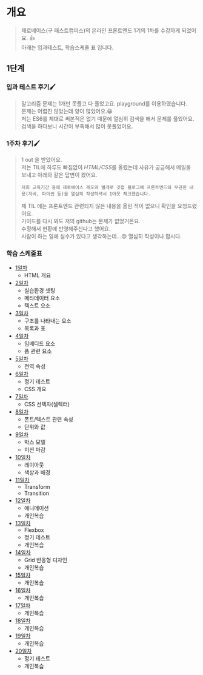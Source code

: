 # 개요
> 제로베이스(구 패스트캠퍼스)의 온라인 프론트엔드 1기의 1차를 수강하게 되었어요. 👍  
> 아래는 입과테스트, 학습스케줄 표 입니다.
## 1단계
### 입과 테스트 후기🖌
> 알고리즘 문제는 1개만 못풀고 다 풀었고요. playground를 이용하였습니다.  
> 문제는 어렵진 않았는데 양이 많았어요.😀  
> 저는 ES6를 제대로 써본적은 없기 때문에 열심히 검색을 해서 문제를 풀었어요.  
> 검색을 하다보니 시간이 부족해서 많이 못풀었어요.
### 1주차 후기🖌
> 1 out 을 받았어요.  
> 저는 TIL에 하루도 빠짐없이 *HTML/CSS*를 올렸는데 사유가 궁금해서 메일을 보내고 아래와 같은 답변이 왔어요.
> ```
> 저희 교육기간 중에 제로베이스 레포와 별개로 깃헙 블로그에 프론트엔드와 무관한 내용(자바, 파이썬 등)을 열심히 작성하셔서 1아웃 체크했습니다.
> ```
> 제 TIL 에는 프론트엔드 관련되지 않은 내용을 올린 적이 없으니 확인을 요청드렸어요.  
> 가이드를 다시 봐도 저의 github는 문제가 없었거든요.  
> 수정해서 현황에 반영해주신다고 했어요.  
> 사람이 하는 일에 실수가 있다고 생각하는데...😒  열심히 작성이나 합시다.
### 학습 스케줄표
- [1일차](https://github.com/cri-kim/zero-base/blob/main/til/day01.md)
  - HTML 개요
- [2일차](https://github.com/cri-kim/zero-base/blob/main/til/day02.md)
  - 실습환경 셋팅
  - 메타데이터 요소
  - 텍스트 요소
- [3일차](https://github.com/cri-kim/zero-base/blob/main/til/day03.md)
  - 구조를 나타내는 요소
  - 목록과 표
- [4일차](https://github.com/cri-kim/zero-base/blob/main/til/day04.md)
  - 임베디드 요소
  - 폼 관련 요소
- [5일차](https://github.com/cri-kim/zero-base/blob/main/til/day05.md)
  - 전역 속성
- [6일차](https://github.com/cri-kim/zero-base/blob/main/til/day06.md)
  - 정기 테스트
  - CSS 개요
- [7일차](https://github.com/cri-kim/zero-base/blob/main/til/day07.md)
  - CSS 선택자(셀렉터)
- [8일차](https://github.com/cri-kim/zero-base/blob/main/til/day08.md)
  - 폰트/텍스트 관련 속성
  - 단위와 값
- [9일차](https://github.com/cri-kim/zero-base/blob/main/til/day09.md)
  - 박스 모델
  - 미션 마감
- [10일차](https://github.com/cri-kim/zero-base/blob/main/til/day10.md)
  - 레이아웃
  - 색상과 배경
- [11일차](https://github.com/cri-kim/zero-base/blob/main/til/day11.md)
  - Transform
  - Transition 
- [12일차](https://github.com/cri-kim/zero-base/blob/main/til/day12.md)
  - 애니메이션
  - 개인복습
- [13일차](https://github.com/cri-kim/zero-base/blob/main/til/day13.md)
  - Flexbox
  - 정기 테스트
  - 개인복습
- [14일차](https://github.com/cri-kim/zero-base/blob/main/til/day14.md)
  - Grid 반응형 디자인
  - 개인복습
- [15일차](https://github.com/cri-kim/zero-base/blob/main/til/day15.md)
  - 개인복습
- [16일차](https://github.com/cri-kim/zero-base/blob/main/til/day16.md)
  - 개인복습
- [17일차](https://github.com/cri-kim/zero-base/blob/main/til/day17.md)
  - 개인복습
- [18일차](https://github.com/cri-kim/zero-base/blob/main/til/day18.md)
  - 개인복습
- [19일차](https://github.com/cri-kim/zero-base/blob/main/til/day19.md)
  - 개인복습
- [20일차](https://github.com/cri-kim/zero-base/blob/main/til/day20.md)
  - 정기 테스트
  - 개인복습
